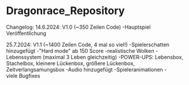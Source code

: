 # Dragonrace_Repository
Changelog:
14.6.2024: V1.0 (~350 Zeilen Code)
-Hauptspiel Veröffentlichung

25.7.2024: V1.1 (~1400 Zeilen Code, 4 mal so viel!)
-Spielerschatten hinzugefügt
-"Hard mode" ab 150 Score
-realistische Wolken
-Lebenssystem (maximal 3 Leben gleichzeitig)
-POWER-UPS: Lebensbox, Stachelbox, kleinere Lückenbox, größere Lückenbox, Zeitverlangsamungsbox
-Audio hinzugefügt
-Spieleranimationen
-viele Bugfixes
